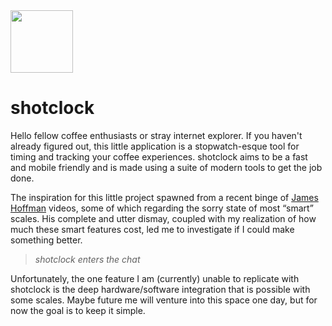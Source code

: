  <img height="100" src="https://user-images.githubusercontent.com/40218657/174926360-07675235-9346-497a-8b0f-732c88425b41.svg" /> 

# shotclock

Hello fellow coffee enthusiasts or stray internet explorer. If you haven't already figured out, this little application is a stopwatch-esque tool for timing and tracking your coffee experiences. shotclock aims to be a fast and mobile friendly and is made using a suite of modern tools to get the job done.

The inspiration for this little project spawned from a recent binge of [James Hoffman](https://www.youtube.com/channel/UCMb0O2CdPBNi-QqPk5T3gsQ) videos, some of which regarding the sorry state of most “smart” scales. His complete and utter dismay, coupled with my realization of how much these smart features cost, led me to investigate if I could make something better. 

> *shotclock enters the chat*
> 

Unfortunately, the one feature I am (currently) unable to replicate with shotclock is the deep hardware/software integration that is possible with some scales. Maybe future me will venture into this space one day, but for now the goal is to keep it simple.

